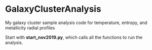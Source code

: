 # GalaxyClusterAnalysis
My galaxy cluster sample analysis code for temperature, entropy, and metallicity radial profiles

Start with **start_nov2019.py**, which calls all the functions to run the analysis.
